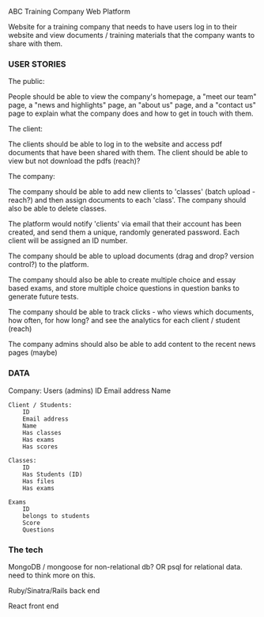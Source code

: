 ABC Training Company Web Platform

Website for a training company that needs to have users log in to their website and view documents / training materials that the company wants to share with them. 

 ### USER STORIES 

 The public: 

 People should be able to view the company's homepage, a "meet our team" page, a "news and highlights" page, an "about us" page, and a "contact us" page to explain what the company does and how to get in touch with them.

 The client: 

 The clients should be able to log in to the website and access pdf documents that have been shared with them. The client should be able to view but not download the pdfs (reach)? 

 The company:

 The company should be able to add new clients to 'classes' (batch upload - reach?) and then assign documents to each 'class'.
 The company should also be able to delete classes.

 The platform would notify 'clients' via email that their account has been created, and send them a unique, randomly generated password. Each client will be assigned an ID number.

 The company should be able to upload documents (drag and drop? version control?) to the platform. 

 The company should also be able to create multiple choice and essay based exams, and store multiple choice questions in question banks to generate future tests. 

 The company should be able to track clicks - who views which documents, how often, for how long? and see the analytics for each client / student (reach)

 The company admins should also be able to add content to the recent news pages (maybe)



 ### DATA 

 Company: 
 	Users (admins)
 		ID
 		Email address
 		Name

 	Client / Students:
 		ID
 		Email address
 		Name
 		Has classes
 		Has exams
 		Has scores

 	Classes:
 		ID
 		Has Students (ID)
 		Has files 
 		Has exams

 	Exams
 		ID
 		belongs to students
 		Score
 		Questions

 ### The tech

MongoDB / mongoose for non-relational db? OR psql for relational data. need to think more on this. 

Ruby/Sinatra/Rails back end 

React front end


